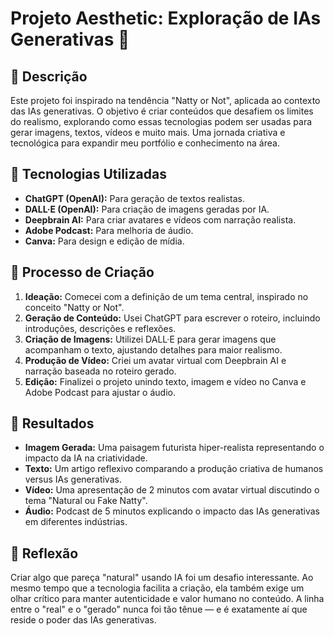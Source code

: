 # **Projeto Aesthetic: Exploração de IAs Generativas** 🌟

## 📒 **Descrição**
Este projeto foi inspirado na tendência "Natty or Not", aplicada ao contexto das IAs generativas. O objetivo é criar conteúdos que desafiem os limites do realismo, explorando como essas tecnologias podem ser usadas para gerar imagens, textos, vídeos e muito mais. Uma jornada criativa e tecnológica para expandir meu portfólio e conhecimento na área.

## 🤖 **Tecnologias Utilizadas**
- **ChatGPT (OpenAI):** Para geração de textos realistas.
- **DALL·E (OpenAI):** Para criação de imagens geradas por IA.
- **Deepbrain AI:** Para criar avatares e vídeos com narração realista.
- **Adobe Podcast:** Para melhoria de áudio.
- **Canva:** Para design e edição de mídia.

## 🧐 **Processo de Criação**
1. **Ideação:** Comecei com a definição de um tema central, inspirado no conceito "Natty or Not".
2. **Geração de Conteúdo:** Usei ChatGPT para escrever o roteiro, incluindo introduções, descrições e reflexões.
3. **Criação de Imagens:** Utilizei DALL·E para gerar imagens que acompanham o texto, ajustando detalhes para maior realismo.
4. **Produção de Vídeo:** Criei um avatar virtual com Deepbrain AI e narração baseada no roteiro gerado.
5. **Edição:** Finalizei o projeto unindo texto, imagem e vídeo no Canva e Adobe Podcast para ajustar o áudio.

## 🚀 **Resultados**
- **Imagem Gerada:** Uma paisagem futurista hiper-realista representando o impacto da IA na criatividade.
- **Texto:** Um artigo reflexivo comparando a produção criativa de humanos versus IAs generativas.
- **Vídeo:** Uma apresentação de 2 minutos com avatar virtual discutindo o tema "Natural ou Fake Natty".
- **Áudio:** Podcast de 5 minutos explicando o impacto das IAs generativas em diferentes indústrias.

## 💭 **Reflexão**
Criar algo que pareça "natural" usando IA foi um desafio interessante. Ao mesmo tempo que a tecnologia facilita a criação, ela também exige um olhar crítico para manter autenticidade e valor humano no conteúdo. A linha entre o "real" e o "gerado" nunca foi tão tênue — e é exatamente aí que reside o poder das IAs generativas.
